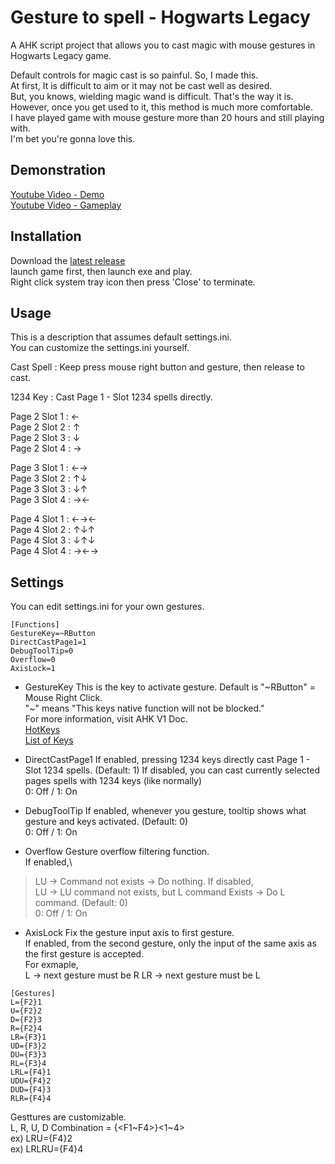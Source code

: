 # Gesture to spell - Hogwarts Legacy
A AHK script project that allows you to cast magic with mouse gestures in Hogwarts Legacy game.

Default controls for magic cast is so painful. So, I made this.\
At first, It is difficult to aim or it may not be cast well as desired.\
But, you knows, wielding magic wand is difficult. That's the way it is.\
However, once you get used to it, this method is much more comfortable.\
I have played game with mouse gesture more than 20 hours and still playing with.\
I'm bet you're gonna love this.


## Demonstration
[Youtube Video - Demo](https://youtu.be/xgpiAxEwMPA)\
[Youtube Video - Gameplay](https://youtu.be/OIM831k9JUY)


## Installation
Download the [latest release](https://github.com/LSDL/hogwarts-legacy-gesture-to-spell/releases)\
launch game first, then launch exe and play.\
Right click system tray icon then press 'Close' to terminate.


## Usage
This is a description that assumes default settings.ini.\
You can customize the settings.ini yourself.

Cast Spell : Keep press mouse right button and gesture, then release to cast.

1234 Key : Cast Page 1 - Slot 1234 spells directly.

Page 2 Slot 1 : ←\
Page 2 Slot 2 : ↑\
Page 2 Slot 3 : ↓\
Page 2 Slot 4 : →

Page 3 Slot 1 : ←→\
Page 3 Slot 2 : ↑↓\
Page 3 Slot 3 : ↓↑\
Page 3 Slot 4 : →←

Page 4 Slot 1 : ←→←\
Page 4 Slot 2 : ↑↓↑\
Page 4 Slot 3 : ↓↑↓\
Page 4 Slot 4 : →←→


## Settings
You can edit settings.ini for your own gestures.

```
[Functions]
GestureKey=~RButton
DirectCastPage1=1
DebugToolTip=0
Overflow=0
AxisLock=1
```

- GestureKey
This is the key to activate gesture. Default is "\~RButton" = Mouse Right Click.\
"\~" means "This keys native function will not be blocked."\
For more information, visit AHK V1 Doc.\
[HotKeys](https://www.autohotkey.com/docs/v1/Hotkeys.htm)\
[List of Keys](https://www.autohotkey.com/docs/v1/KeyList.htm)


- DirectCastPage1
If enabled, pressing 1234 keys directly cast Page 1 - Slot 1234 spells. (Default: 1)
If disabled, you can cast currently selected pages spells with 1234 keys (like normally)\
0: Off / 1: On

- DebugToolTip
If enabled, whenever you gesture, tooltip shows what gesture and keys activated. (Default: 0)\
0: Off / 1: On

- Overflow
Gesture overflow filtering function.\
If enabled,\
> LU -> Command not exists -> Do nothing.
If disabled, \
> LU -> LU command not exists, but L command Exists -> Do L command.
(Default: 0)\
0: Off / 1: On

- AxisLock
Fix the gesture input axis to first gesture.\
If enabled, from the second gesture, only the input of the same axis as the first gesture is accepted.\
For exmaple,\
L -> next gesture must be R
LR -> next gesture must be L

```
[Gestures] 
L={F2}1
U={F2}2
D={F2}3
R={F2}4
LR={F3}1
UD={F3}2
DU={F3}3
RL={F3}4
LRL={F4}1
UDU={F4}2
DUD={F4}3
RLR={F4}4
```
Gesttures are customizable.\
L, R, U, D Combination = \{<F1\~F4>\}<1~4>\
ex) LRU={F4}2\
ex) LRLRU={F4}4
